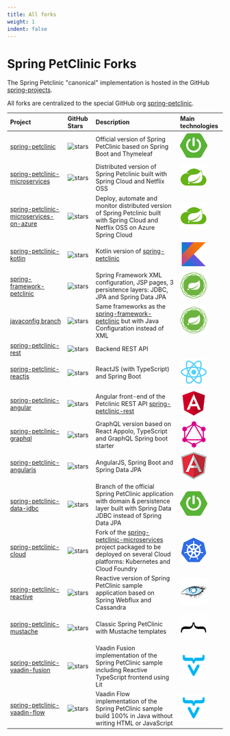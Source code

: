 ```yaml
---
title: All forks
weight: 1
indent: false
---
```


# Spring PetClinic Forks

The Spring Petclinic "canonical" implementation is hosted in the GitHub [spring-projects](https://github.com/spring-projects/spring-petclinic).

All forks are centralized to the special GitHub org [spring-petclinic](https://github.com/spring-petclinic).


|Project                          | GitHub Stars                                                                                                              | Description                                                                                                                                | Main technologies                       |
|:--------------------------------|:--------------------------------------------------------------------------------------------------------------------------|:-------------------------------------------------------------------------------------------------------------------------------------------|:----------------------------------------|
|[spring-petclinic]               | ![stars](https://img.shields.io/github/stars/spring-projects/spring-petclinic.svg?style=social&label=Star)                | Official version of Spring PetClinic based on Spring Boot and Thymeleaf                                                                    | ![](../images/icon-spring-boot.png)     |
|[spring-petclinic-microservices] | ![stars](https://img.shields.io/github/stars/spring-petclinic/spring-petclinic-microservices.svg?style=social&label=Star) | Distributed version of Spring Petclinic built with Spring Cloud and Netflix OSS                                                            | ![](../images/icon-spring-cloud.png)    |
|[spring-petclinic-microservices-on-azure] | ![stars](https://img.shields.io/github/stars/azure-samples/spring-petclinic-microservices.svg?style=social&label=Star) | Deploy, automate and monitor distributed version of Spring Petclinic built with Spring Cloud and Netflix OSS on Azure Spring Cloud                                                            | ![](../images/icon-spring-cloud.png)    |
|[spring-petclinic-kotlin]        | ![stars](https://img.shields.io/github/stars/spring-petclinic/spring-petclinic-kotlin.svg?style=social&label=Star)        | Kotlin version of [spring-petclinic][]                                                                                                     | ![](../images/icon-kotlin.png)          |
|[spring-framework-petclinic]     | ![stars](https://img.shields.io/github/stars/spring-petclinic/spring-framework-petclinic.svg?style=social&label=Star)     | Spring Framework XML configuration, JSP pages, 3 persistence layers: JDBC, JPA and Spring Data JPA                                         | ![](../images/icon-spring-framework.png)|
|[javaconfig branch]              | ![stars](https://img.shields.io/github/stars/spring-petclinic/spring-framework-petclinic.svg?style=social&label=Star)     | Same frameworks as the [spring-framework-petclinic][] but with Java Configuration instead of XML                                           | ![](../images/icon-spring-framework.png)|
|[spring-petclinic-rest]          | ![stars](https://img.shields.io/github/stars/spring-petclinic/spring-petclinic-rest.svg?style=social&label=Star)          | Backend REST API                                                                                                                           |                                         |
|[spring-petclinic-reactjs]       | ![stars](https://img.shields.io/github/stars/spring-petclinic/spring-petclinic-reactjs.svg?style=social&label=Star)       | ReactJS (with TypeScript) and Spring Boot                                                                                                  | ![](../images/icon-react.png)           |
|[spring-petclinic-angular]       | ![stars](https://img.shields.io/github/stars/spring-petclinic/spring-petclinic-angular.svg?style=social&label=Star)       | Angular front-end of the Petclinic REST API [spring-petclinic-rest][]                                                                      | ![](../images/icon-angular.png)         |
|[spring-petclinic-graphql]       | ![stars](https://img.shields.io/github/stars/spring-petclinic/spring-petclinic-graphql.svg?style=social&label=Star)       | GraphQL version based on React Appolo, TypeScript and GraphQL Spring boot starter                                                          | ![](../images/icon-graphql.png)         |
|[spring-petclinic-angularjs]     | ![stars](https://img.shields.io/github/stars/spring-petclinic/spring-petclinic-angularjs.svg?style=social&label=Star)     | AngularJS, Spring Boot and Spring Data JPA                                                                                                 | ![](../images/icon-angularjs.png)       |
|[spring-petclinic-data-jdbc]     | ![stars](https://img.shields.io/github/stars/spring-petclinic/spring-petclinic-data-jdbc.svg?style=social&label=Star)     | Branch of the official Spring PetClinic application with domain & persistence layer built with Spring Data JDBC instead of Spring Data JPA | ![](../images/icon-spring-boot.png)     |
|[spring-petclinic-cloud]         | ![stars](https://img.shields.io/github/stars/spring-petclinic/spring-petclinic-cloud.svg?style=social&label=Star)         | Fork of the [spring-petclinic-microservices] project packaged to be deployed on several Cloud platforms: Kubernetes and Cloud Foundry      | ![](../images/icon-kubernetes.png)      |
|[spring-petclinic-reactive]      | ![stars](https://img.shields.io/github/stars/spring-petclinic/spring-petclinic-reactive.svg?style=social&label=Star)      | Reactive version of Spring PetClinic sample application based on Spring Webflux and Cassandra                                              | ![](../images/icon-cassandra.png)       |
|[spring-petclinic-mustache]      | ![stars](https://img.shields.io/github/stars/spring-petclinic/spring-petclinic-mustache.svg?style=social&label=Star)      | Classic Spring PetClinic with Mustache templates                                                                                           | ![](../images/icon-mustache.png)        |
|[spring-petclinic-vaadin-fusion] | ![stars](https://img.shields.io/github/stars/spring-petclinic/spring-petclinic-vaadin-fusion.svg?style=social&label=Star) | Vaadin Fusion implementation of the Spring PetClinic sample including Reactive TypeScript frontend using Lit                               | ![](../images/icon-vaadin.png)          |
|[spring-petclinic-vaadin-flow]   | ![stars](https://img.shields.io/github/stars/spring-petclinic/spring-petclinic-vaadin-flow.svg?style=social&label=Star)   | Vaadin Flow implementation of the Spring PetClinic sample build 100% in Java without writing HTML or JavaScript                            | ![](../images/icon-vaadin.png)          |



[spring-petclinic]: https://github.com/spring-projects/spring-petclinic
[spring-framework-petclinic]: https://github.com/spring-petclinic/spring-framework-petclinic
[spring-petclinic-angularjs]: https://github.com/spring-petclinic/spring-petclinic-angularjs 
[javaconfig branch]: https://github.com/spring-petclinic/spring-framework-petclinic/tree/javaconfig
[spring-petclinic-angular]: https://github.com/spring-petclinic/spring-petclinic-angular
[spring-petclinic-data-jdbc]: https://github.com/spring-petclinic/spring-petclinic-data-jdbc
[spring-petclinic-microservices]: https://github.com/spring-petclinic/spring-petclinic-microservices
[spring-petclinic-microservices-on-azure]: https://github.com/azure-samples/spring-petclinic-microservices
[spring-petclinic-reactjs]: https://github.com/spring-petclinic/spring-petclinic-reactjs
[spring-petclinic-graphql]: https://github.com/spring-petclinic/spring-petclinic-graphql
[spring-petclinic-kotlin]: https://github.com/spring-petclinic/spring-petclinic-kotlin
[spring-petclinic-rest]: https://github.com/spring-petclinic/spring-petclinic-rest
[spring-petclinic-cloud]: https://github.com/spring-petclinic/spring-petclinic-cloud
[spring-petclinic-reactive]: https://github.com/spring-petclinic/spring-petclinic-reactive
[spring-petclinic-mustache]: https://github.com/spring-petclinic/spring-petclinic-mustache
[spring-petclinic-vaadin-fusion]: https://github.com/spring-petclinic/spring-petclinic-vaadin-fusion
[spring-petclinic-vaadin-flow]: https://github.com/spring-petclinic/spring-petclinic-vaadin-flow


